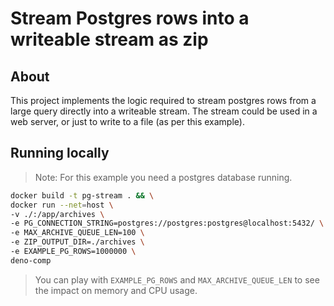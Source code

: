 # Stream Postgres rows into a writeable stream as zip

## About

This project implements the logic required to stream postgres rows from a large query directly into a writeable stream.
The stream could be used in a web server, or just to write to a file (as per this example).

## Running locally

> Note: For this example you need a postgres database running.

```bash
docker build -t pg-stream . && \
docker run --net=host \
-v ./:/app/archives \
-e PG_CONNECTION_STRING=postgres://postgres:postgres@localhost:5432/ \
-e MAX_ARCHIVE_QUEUE_LEN=100 \
-e ZIP_OUTPUT_DIR=./archives \
-e EXAMPLE_PG_ROWS=1000000 \
deno-comp
```

> You can play with `EXAMPLE_PG_ROWS` and `MAX_ARCHIVE_QUEUE_LEN` to see the impact on memory and CPU usage.
